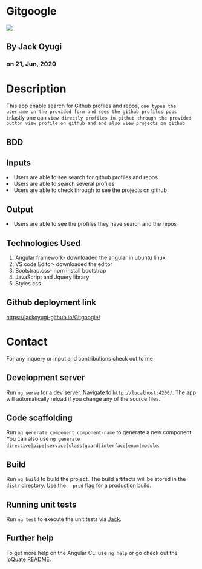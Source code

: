 # Gitgoogle
<img src="../assets/img/bac.jpg">

 ## By Jack Oyugi

### on 21, Jun, 2020

# Description
This app enable search for Github profiles and repos, `one types the username on the provided form and sees the github profiles pops in`lastly one can `view directly profiles in github through the provided button view profile on github and and also view projects on github` 

## BDD
## Inputs
<li>Users are able to see search for github profiles and repos </li>
<li>Users are able to search several profiles</li>
<li>Users are able to check through to see the projects on github</li>


## Output
<li>Users are able to see the profiles they have search and the repos</li>




## Technologies Used
<ol>
<li>Angular framework- downloaded the angular in ubuntu linux</li>
<li>VS code Editor- downloaded the editor</li>
<li>Bootstrap.css- npm install bootstrap</li>
<li>JavaScript and Jquery library</li>
<li>Styles.css</li>
</ol>

## Github deployment link
https://jackoyugi-github.io/Gitgoogle/

# Contact 
For any inquery or input and contributions check out to me

## Development server

Run `ng serve` for a dev server. Navigate to `http://localhost:4200/`. The app will automatically reload if you change any of the source files.

## Code scaffolding

Run `ng generate component component-name` to generate a new component. You can also use `ng generate directive|pipe|service|class|guard|interface|enum|module`.

## Build

Run `ng build` to build the project. The build artifacts will be stored in the `dist/` directory. Use the `--prod` flag for a production build.

## Running unit tests

Run `ng test` to execute the unit tests via [Jack](https://jackoyugi.github.io).


## Further help

To get more help on the Angular CLI use `ng help` or go check out the [IpQuate README](https://github.com/jackoyugi/README.md).